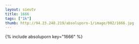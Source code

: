 ```yaml
--- 
layout: sieutv
title: 1666
tags: ["1k"]
thumb: http://94.23.248.219/absoluporn-1/image/002/1666.jpg
---
```

{% include absoluporn key="1666" %} 
